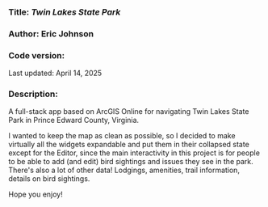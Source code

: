 ### Title: _Twin Lakes State Park_

### Author: Eric Johnson

### Code version:

Last updated: April 14, 2025

### Description:

A full-stack app based on ArcGIS Online for navigating Twin Lakes State Park in Prince Edward County, Virginia.

I wanted to keep the map as clean as possible, so I decided to make virtually all the widgets expandable and put them in their collapsed state except for the Editor, since the main interactivity in this project is for people to be able to add (and edit) bird sightings and issues they see in the park.  There's also a lot of other data! Lodgings, amenities, trail information, details on bird sightings.

Hope you enjoy!
